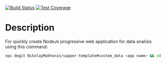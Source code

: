 <!-- [![NPM Version][npm-image]][npm-url] -->
<!-- [![NPM Downloads][downloads-image]][downloads-url] -->
<!-- [![Node.js Version][node-version-image]][node-version-url] -->
[![Build Status][travis-image]][travis-url]
[![Test Coverage][coveralls-image]][coveralls-url]

# Description

For quickly create NodeJs progressive web application for data analisis using this command:

```bash
npx degit NikolayMakhonin/sapper-template#custom_data <app name> && cd <app name> && npm i && npm run test
```

[npm-image]: https://img.shields.io/npm/v/sapper-template.svg
[npm-url]: https://npmjs.org/package/sapper-template
[node-version-image]: https://img.shields.io/node/v/sapper-template.svg
[node-version-url]: https://nodejs.org/en/download/
[travis-image]: https://travis-ci.org/NikolayMakhonin/sapper-template.svg
[travis-url]: https://travis-ci.org/NikolayMakhonin/sapper-template
[coveralls-image]: https://coveralls.io/repos/github/NikolayMakhonin/sapper-template/badge.svg
[coveralls-url]: https://coveralls.io/github/NikolayMakhonin/sapper-template
[downloads-image]: https://img.shields.io/npm/dm/sapper-template.svg
[downloads-url]: https://npmjs.org/package/sapper-template